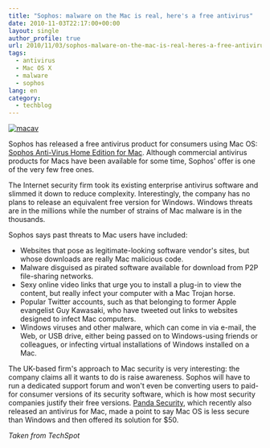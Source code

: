 ```yaml
---
title: "Sophos: malware on the Mac is real, here's a free antivirus"
date: 2010-11-03T22:17:00+00:00
layout: single
author_profile: true
url: 2010/11/03/sophos-malware-on-the-mac-is-real-heres-a-free-antivirus/
tags:
  - antivirus
  - Mac OS X
  - malware
  - sophos
lang: en
category: 
  - techblog
---
```

[![macav](http://lh5.ggpht.com/_vaUVXcmC3OI/TNHYTbz-pnI/AAAAAAAADBA/7QA2leycbEE/macav%5B3%5D.jpg?imgmax=800 "macav")](http://www.sophos.com/pressoffice/news/articles/2010/11/free-mac-anti-virus.html) 

Sophos has released a free antivirus product for consumers using Mac OS: [Sophos Anti-Virus Home Edition for Mac](http://www.sophos.com/products/free-tools/free-mac-anti-virus/). Although commercial antivirus products for Macs have been available for some time, Sophos' offer is one of the very few free ones. 

The Internet security firm took its existing enterprise antivirus software and slimmed it down to reduce complexity. Interestingly, the company has no plans to release an equivalent free version for Windows. Windows threats are in the millions while the number of strains of Mac malware is in the thousands.

Sophos says past threats to Mac users have included:

* Websites that pose as legitimate-looking software vendor's sites, but whose downloads are really Mac malicious code. 
* Malware disguised as pirated software available for download from P2P file-sharing networks. 
* Sexy online video links that urge you to install a plug-in to view the content, but really infect your computer with a Mac Trojan horse. 
* Popular Twitter accounts, such as that belonging to former Apple evangelist Guy Kawasaki, who have tweeted out links to websites designed to infect Mac computers.
* Windows viruses and other malware, which can come in via e-mail, the Web, or USB drive, either being passed on to Windows-using friends or colleagues, or infecting virtual installations of Windows installed on a Mac.

The UK-based firm's approach to Mac security is very interesting: the company claims all it wants to do is raise awareness. Sophos will have to run a dedicated support forum and won't even be converting users to paid-for consumer versions of its security software, which is how most security companies justify their free versions. [Panda Security](http://boelectronic.blogspot.com/2010/10/panda-mac-is-less-secure-than-windows.html), which recently also released an antivirus for Mac, made a point to say Mac OS is less secure than Windows and then offered its solution for $50.

_Taken from TechSpot_